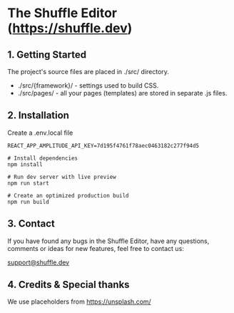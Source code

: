 # The Shuffle Editor (https://shuffle.dev)

## 1. Getting Started

The project's source files are placed in ./src/ directory.

* ./src/{framework}/ - settings used to build CSS.
* ./src/pages/ - all your pages (templates) are stored in separate .js files.

## 2. Installation

Create a .env.local file
```
REACT_APP_AMPLITUDE_API_KEY=7d195f4761f78aec0463182c277f94d5
```

```
# Install dependencies
npm install

# Run dev server with live preview
npm run start

# Create an optimized production build
npm run build
```

## 3. Contact

If you have found any bugs in the Shuffle Editor, have any questions,
comments or ideas for new features, feel free to contact us:

support@shuffle.dev

## 4. Credits & Special thanks

We use placeholders from https://unsplash.com/

